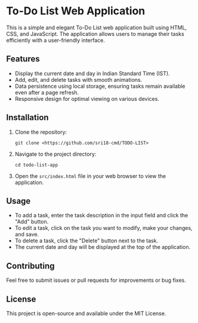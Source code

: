 # To-Do List Web Application

This is a simple and elegant To-Do List web application built using HTML, CSS, and JavaScript. The application allows users to manage their tasks efficiently with a user-friendly interface.

## Features

- Display the current date and day in Indian Standard Time (IST).
- Add, edit, and delete tasks with smooth animations.
- Data persistence using local storage, ensuring tasks remain available even after a page refresh.
- Responsive design for optimal viewing on various devices.

## Installation

1. Clone the repository:
   ```
   git clone <https://github.com/sri18-cmd/TODO-LIST>
   ```

2. Navigate to the project directory:
   ```
   cd todo-list-app
   ```

3. Open the `src/index.html` file in your web browser to view the application.

## Usage

- To add a task, enter the task description in the input field and click the "Add" button.
- To edit a task, click on the task you want to modify, make your changes, and save.
- To delete a task, click the "Delete" button next to the task.
- The current date and day will be displayed at the top of the application.

## Contributing

Feel free to submit issues or pull requests for improvements or bug fixes.

## License

This project is open-source and available under the MIT License.
